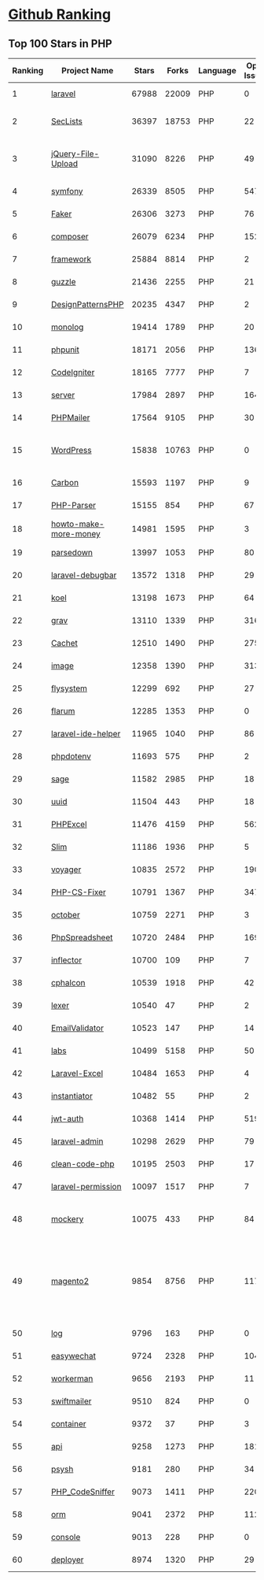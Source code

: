 [Github Ranking](../README.md)
==========

## Top 100 Stars in PHP

| Ranking | Project Name | Stars | Forks | Language | Open Issues | Description | Last Commit |
| ------- | ------------ | ----- | ----- | -------- | ----------- | ----------- | ----------- |
| 1 | [laravel](https://github.com/laravel/laravel) | 67988 | 22009 | PHP | 0 | A PHP framework for web artisans. | 2022-01-15T15:08:51Z |
| 2 | [SecLists](https://github.com/danielmiessler/SecLists) | 36397 | 18753 | PHP | 22 | SecLists is the security tester's companion. It's a collection of multiple types of lists used during security assessments, collected in one place. List types include usernames, passwords, URLs, sensitive data patterns, fuzzing payloads, web shells, and many more. | 2022-01-08T12:46:58Z |
| 3 | [jQuery-File-Upload](https://github.com/blueimp/jQuery-File-Upload) | 31090 | 8226 | PHP | 49 | File Upload widget with multiple file selection, drag&drop support, progress bar, validation and preview images, audio and video for jQuery. Supports cross-domain, chunked and resumable file uploads. Works with any server-side platform (Google App Engine, PHP, Python, Ruby on Rails, Java, etc.) that supports standard HTML form file uploads. | 2021-09-30T11:44:03Z |
| 4 | [symfony](https://github.com/symfony/symfony) | 26339 | 8505 | PHP | 547 | The Symfony PHP framework | 2022-01-15T20:00:17Z |
| 5 | [Faker](https://github.com/fzaninotto/Faker) | 26306 | 3273 | PHP | 76 | Faker is a PHP library that generates fake data for you | 2021-12-10T09:58:56Z |
| 6 | [composer](https://github.com/composer/composer) | 26079 | 6234 | PHP | 152 | Dependency Manager for PHP | 2022-01-14T16:21:17Z |
| 7 | [framework](https://github.com/laravel/framework) | 25884 | 8814 | PHP | 2 | The Laravel Framework. | 2022-01-15T21:31:52Z |
| 8 | [guzzle](https://github.com/guzzle/guzzle) | 21436 | 2255 | PHP | 21 | Guzzle, an extensible PHP HTTP client | 2022-01-13T08:33:52Z |
| 9 | [DesignPatternsPHP](https://github.com/DesignPatternsPHP/DesignPatternsPHP) | 20235 | 4347 | PHP | 2 | sample code for several design patterns in PHP 8 | 2022-01-09T19:40:25Z |
| 10 | [monolog](https://github.com/Seldaek/monolog) | 19414 | 1789 | PHP | 20 | Sends your logs to files, sockets, inboxes, databases and various web services | 2021-12-28T10:19:44Z |
| 11 | [phpunit](https://github.com/sebastianbergmann/phpunit) | 18171 | 2056 | PHP | 136 | The PHP Unit Testing framework. | 2022-01-15T12:19:07Z |
| 12 | [CodeIgniter](https://github.com/bcit-ci/CodeIgniter) | 18165 | 7777 | PHP | 7 | Open Source PHP Framework (originally from EllisLab) | 2022-01-16T02:00:43Z |
| 13 | [server](https://github.com/nextcloud/server) | 17984 | 2897 | PHP | 1649 | ☁️ Nextcloud server, a safe home for all your data | 2022-01-16T02:27:36Z |
| 14 | [PHPMailer](https://github.com/PHPMailer/PHPMailer) | 17564 | 9105 | PHP | 30 | The classic email sending library for PHP | 2021-12-26T18:38:50Z |
| 15 | [WordPress](https://github.com/WordPress/WordPress) | 15838 | 10763 | PHP | 0 | WordPress, Git-ified. This repository is just a mirror of the WordPress subversion repository. Please do not send pull requests. Submit pull requests to https://github.com/WordPress/wordpress-develop and patches to https://core.trac.wordpress.org/ instead. | 2022-01-15T21:24:05Z |
| 16 | [Carbon](https://github.com/briannesbitt/Carbon) | 15593 | 1197 | PHP | 9 | A simple PHP API extension for DateTime. | 2022-01-13T12:01:39Z |
| 17 | [PHP-Parser](https://github.com/nikic/PHP-Parser) | 15155 | 854 | PHP | 67 | A PHP parser written in PHP | 2022-01-03T20:20:19Z |
| 18 | [howto-make-more-money](https://github.com/easychen/howto-make-more-money) | 14981 | 1595 | PHP | 3 | 程序员如何优雅的挣零花钱，2.0版，升级为小书了。Most of this not work outside China , so no English translate | 2020-10-17T06:11:58Z |
| 19 | [parsedown](https://github.com/erusev/parsedown) | 13997 | 1053 | PHP | 80 | Better Markdown Parser in PHP | 2022-01-16T02:13:28Z |
| 20 | [laravel-debugbar](https://github.com/barryvdh/laravel-debugbar) | 13572 | 1318 | PHP | 29 | Laravel Debugbar (Integrates PHP Debug Bar) | 2021-12-21T18:20:10Z |
| 21 | [koel](https://github.com/koel/koel) | 13198 | 1673 | PHP | 64 | 🐦 A personal music streaming server that works. | 2022-01-13T10:48:38Z |
| 22 | [grav](https://github.com/getgrav/grav) | 13110 | 1339 | PHP | 316 | Modern, Crazy Fast, Ridiculously Easy and Amazingly Powerful Flat-File CMS powered by PHP, Markdown, Twig, and Symfony | 2022-01-14T09:25:52Z |
| 23 | [Cachet](https://github.com/CachetHQ/Cachet) | 12510 | 1490 | PHP | 275 | 📛 An open source status page system for everyone. | 2021-10-05T20:28:43Z |
| 24 | [image](https://github.com/Intervention/image) | 12358 | 1390 | PHP | 313 | PHP Image Manipulation | 2022-01-08T18:19:45Z |
| 25 | [flysystem](https://github.com/thephpleague/flysystem) | 12299 | 692 | PHP | 27 | Abstraction for local and remote filesystems | 2022-01-15T22:42:16Z |
| 26 | [flarum](https://github.com/flarum/flarum) | 12285 | 1353 | PHP | 0 | Simple forum software for building great communities. | 2021-12-17T19:19:26Z |
| 27 | [laravel-ide-helper](https://github.com/barryvdh/laravel-ide-helper) | 11965 | 1040 | PHP | 86 | Laravel IDE Helper | 2022-01-13T14:38:59Z |
| 28 | [phpdotenv](https://github.com/vlucas/phpdotenv) | 11693 | 575 | PHP | 2 | Loads environment variables from `.env` to `getenv()`, `$_ENV` and `$_SERVER` automagically. | 2021-12-17T00:42:26Z |
| 29 | [sage](https://github.com/roots/sage) | 11582 | 2985 | PHP | 18 | WordPress starter theme with a modern development workflow | 2022-01-15T20:56:26Z |
| 30 | [uuid](https://github.com/ramsey/uuid) | 11504 | 443 | PHP | 18 | A PHP library for generating universally unique identifiers (UUIDs). | 2022-01-05T01:27:31Z |
| 31 | [PHPExcel](https://github.com/PHPOffice/PHPExcel) | 11476 | 4159 | PHP | 562 | ARCHIVED | 2019-01-02T01:38:48Z |
| 32 | [Slim](https://github.com/slimphp/Slim) | 11186 | 1936 | PHP | 5 | Slim is a PHP micro framework that helps you quickly write simple yet powerful web applications and APIs. | 2022-01-14T18:34:48Z |
| 33 | [voyager](https://github.com/the-control-group/voyager) | 10835 | 2572 | PHP | 190 | Voyager - The Missing Laravel Admin | 2022-01-15T09:13:44Z |
| 34 | [PHP-CS-Fixer](https://github.com/FriendsOfPHP/PHP-CS-Fixer) | 10791 | 1367 | PHP | 347 | A tool to automatically fix PHP Coding Standards issues | 2022-01-15T19:33:05Z |
| 35 | [october](https://github.com/octobercms/october) | 10759 | 2271 | PHP | 3 | Self-hosted CMS platform based on the Laravel PHP Framework. | 2022-01-14T04:48:39Z |
| 36 | [PhpSpreadsheet](https://github.com/PHPOffice/PhpSpreadsheet) | 10720 | 2484 | PHP | 169 | A pure PHP library for reading and writing spreadsheet files | 2022-01-15T21:06:57Z |
| 37 | [inflector](https://github.com/doctrine/inflector) | 10700 | 109 | PHP | 7 | Doctrine Inflector is a small library that can perform string manipulations with regard to uppercase/lowercase and singular/plural forms of words. | 2021-10-22T20:33:25Z |
| 38 | [cphalcon](https://github.com/phalcon/cphalcon) | 10539 | 1918 | PHP | 42 | High performance, full-stack PHP framework delivered as a C extension. | 2022-01-15T20:22:12Z |
| 39 | [lexer](https://github.com/doctrine/lexer) | 10540 | 47 | PHP | 2 | Base library for a lexer that can be used in Top-Down, Recursive Descent Parsers. | 2022-01-12T09:06:14Z |
| 40 | [EmailValidator](https://github.com/egulias/EmailValidator) | 10523 | 147 | PHP | 14 | PHP Email address validator | 2021-11-20T21:34:12Z |
| 41 | [labs](https://github.com/docker/labs) | 10499 | 5158 | PHP | 50 | This is a collection of tutorials for learning how to use Docker with various tools. Contributions welcome. | 2021-12-28T15:53:02Z |
| 42 | [Laravel-Excel](https://github.com/SpartnerNL/Laravel-Excel) | 10484 | 1653 | PHP | 4 | 🚀 Supercharged Excel exports and imports in Laravel | 2022-01-14T11:35:32Z |
| 43 | [instantiator](https://github.com/doctrine/instantiator) | 10482 | 55 | PHP | 2 | None | 2021-10-25T21:56:50Z |
| 44 | [jwt-auth](https://github.com/tymondesigns/jwt-auth) | 10368 | 1414 | PHP | 519 | 🔐 JSON Web Token Authentication for Laravel & Lumen | 2021-12-16T06:05:32Z |
| 45 | [laravel-admin](https://github.com/z-song/laravel-admin) | 10298 | 2629 | PHP | 79 | Build a full-featured administrative interface in ten minutes | 2022-01-06T10:24:33Z |
| 46 | [clean-code-php](https://github.com/jupeter/clean-code-php) | 10195 | 2503 | PHP | 17 | :bathtub: Clean Code concepts adapted for PHP | 2021-11-27T19:03:43Z |
| 47 | [laravel-permission](https://github.com/spatie/laravel-permission) | 10097 | 1517 | PHP | 7 | Associate users with roles and permissions | 2022-01-11T15:06:51Z |
| 48 | [mockery](https://github.com/mockery/mockery) | 10075 | 433 | PHP | 84 | Mockery is a simple yet flexible PHP mock object framework for use in unit testing with PHPUnit, PHPSpec or any other testing framework. Its core goal is to offer a test double framework with a succinct API capable of clearly defining all possible object operations and interactions using a human readable Domain Specific Language (DSL). | 2022-01-14T09:13:58Z |
| 49 | [magento2](https://github.com/magento/magento2) | 9854 | 8756 | PHP | 1174 | All Submissions you make to Magento Inc. ("Magento") through GitHub are subject to the following terms and conditions: (1) You grant Magento a perpetual, worldwide, non-exclusive, no charge, royalty free, irrevocable license under your applicable copyrights and patents to reproduce, prepare derivative works of, display, publically perform, sublicense and distribute any feedback, ideas, code, or other information (“Submission") you submit through GitHub. (2) Your Submission is an original work of authorship and you are the owner or are legally entitled to grant the license stated above. (3) You agree to the Contributor License Agreement found here:  https://github.com/magento/magento2/blob/master/CONTRIBUTOR_LICENSE_AGREEMENT.html | 2022-01-14T12:15:31Z |
| 50 | [log](https://github.com/php-fig/log) | 9796 | 163 | PHP | 0 | None | 2021-07-14T16:46:26Z |
| 51 | [easywechat](https://github.com/w7corp/easywechat) | 9724 | 2328 | PHP | 104 | 📦 一个 PHP 微信 SDK | 2022-01-13T09:52:50Z |
| 52 | [workerman](https://github.com/walkor/workerman) | 9656 | 2193 | PHP | 11 | An asynchronous event driven PHP socket framework. Supports HTTP, Websocket, SSL and other custom protocols. PHP>=5.3. | 2022-01-13T14:21:38Z |
| 53 | [swiftmailer](https://github.com/swiftmailer/swiftmailer) | 9510 | 824 | PHP | 0 | Comprehensive mailing tools for PHP | 2021-10-25T07:19:17Z |
| 54 | [container](https://github.com/php-fig/container) | 9372 | 37 | PHP | 3 | None | 2021-11-05T16:53:50Z |
| 55 | [api](https://github.com/dingo/api) | 9258 | 1273 | PHP | 181 | A RESTful API package for the Laravel and Lumen frameworks. | 2022-01-12T12:11:05Z |
| 56 | [psysh](https://github.com/bobthecow/psysh) | 9181 | 280 | PHP | 34 | A REPL for PHP | 2022-01-15T03:54:33Z |
| 57 | [PHP_CodeSniffer](https://github.com/squizlabs/PHP_CodeSniffer) | 9073 | 1411 | PHP | 220 | PHP_CodeSniffer tokenizes PHP files and detects violations of a defined set of coding standards. | 2022-01-13T11:13:04Z |
| 58 | [orm](https://github.com/doctrine/orm) | 9041 | 2372 | PHP | 1121 | Doctrine Object Relational Mapper (ORM) | 2022-01-16T01:28:32Z |
| 59 | [console](https://github.com/symfony/console) | 9013 | 228 | PHP | 0 | The Console component eases the creation of beautiful and testable command line interfaces. | 2022-01-12T19:00:24Z |
| 60 | [deployer](https://github.com/deployphp/deployer) | 8974 | 1320 | PHP | 29 | A deployment tool written in PHP with support for popular frameworks out of the box | 2022-01-15T20:20:50Z |

